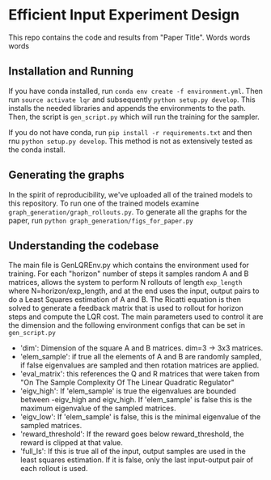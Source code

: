 # Efficient Input Experiment Design

This repo contains the code and results from "Paper Title".
Words words words

## Installation and Running
If you have conda installed, run `conda env create -f environment.yml`. Then run
`source activate lqr` and subsequently `python setup.py develop`. This installs
the needed libraries and appends the environments to the path. Then, the script is
`gen_script.py` which will run the training for the sampler.

If you do not have conda, run `pip install -r requirements.txt` and then rnu `python setup.py
develop`. This method is not as extensively tested as the conda install.

## Generating the graphs
In the spirit of reproducibility, we've uploaded all of the trained models to this repository.
To run one of the trained models examine `graph_generation/graph_rollouts.py`.
To generate all the graphs for the paper, run
`python graph_generation/figs_for_paper.py`

## Understanding the codebase
The main file is GenLQREnv.py which contains the environment used for training.
For each "horizon" number of steps it samples random A and B matrices, allows the system to perform
N rollouts of length `exp_length` where N=horizon/exp_length, and at the end uses the input, output
pairs to do a Least Squares estimation of A and B. The Ricatti equation is then solved to
generate a feedback matrix that is used to rollout for horizon steps and compute the LQR cost.
The  main parameters used to control it are the dimension and the following environment
configs that can be set in `gen_script.py`
- 'dim': Dimension of the square A and B matrices. dim=3 -> 3x3 matrices.
- 'elem_sample': if true all the elements of A and B are randomly sampled, if false eigenvalues
are sampled and then rotation matrices are applied.
- 'eval_matrix': this references the Q and R matrices that were taken from "On The Sample Complexity
    Of The Linear Quadratic Regulator"
- 'eigv_high': If 'elem_sample' is true the eigenvalues are bounded between -eigv_high and eigv_high.
    If 'elem_sample' is false this is the maximum eigenvalue of the sampled matrices.
- 'eigv_low': If 'elem_sample' is false, this is the minimal eigenvalue of the sampled matrices.
- 'reward_threshold': If the reward goes below reward_threshold, the reward is clipped at that value.
- 'full_ls': If this is true all of the input, output samples are used in the least squares estimation.
If it is false, only the last input-output pair of each rollout is used.
